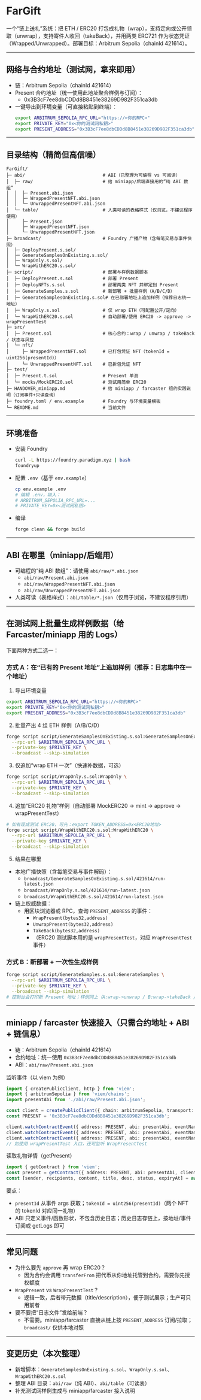 # FarGift

一个“链上送礼”系统：把 ETH / ERC20 打包成礼物（wrap），支持定向或公开领取（unwrap），支持寄件人收回（takeBack），并用两类 ERC721 作为状态凭证（Wrapped/Unwrapped）。部署目标：Arbitrum Sepolia（chainId 421614）。

---

## 网络与合约地址（测试网，拿来即用）
- 链：Arbitrum Sepolia（chainId 421614）
- Present 合约地址（统一使用此地址聚合样例与订阅）：
  - 0x3B3cF7ee8dbCDDd8B8451e38269D982F351ca3db
- 一键导出到环境变量（可直接粘贴到终端）：
  ```bash
  export ARBITRUM_SEPOLIA_RPC_URL="https://<你的RPC>"
  export PRIVATE_KEY="0x<你的测试网私钥>"
  export PRESENT_ADDRESS="0x3B3cF7ee8dbCDDd8B8451e38269D982F351ca3db"
  ```

---

## 目录结构（精简但高信噪）

```
FarGift/
├─ abi/                             # ABI（已整理为可编程 vs 可阅读）
│  ├─ raw/                          # 给 miniapp/后端直接用的“纯 ABI 数组”
│  │  ├─ Present.abi.json
│  │  ├─ WrappedPresentNFT.abi.json
│  │  └─ UnwrappedPresentNFT.abi.json
│  └─ table/                        # 人类可读的表格样式（仅浏览，不建议程序使用）
│     ├─ Present.json
│     ├─ WrappedPresentNFT.json
│     └─ UnwrappedPresentNFT.json
├─ broadcast/                       # Foundry 广播产物（含每笔交易与事件快照）
│  ├─ DeployPresent.s.sol/
│  ├─ GenerateSamplesOnExisting.s.sol/
│  ├─ WrapOnly.s.sol/
│  └─ WrapWithERC20.s.sol/
├─ script/                          # 部署与样例数据脚本
│  ├─ DeployPresent.s.sol           # 部署 Present
│  ├─ DeployNFTs.s.sol              # 部署两类 NFT 并绑定到 Present
│  ├─ GenerateSamples.s.sol         # 新部署 + 批量样例（A/B/C/D）
│  ├─ GenerateSamplesOnExisting.s.sol# 在已部署地址上追加样例（推荐日志统一地址）
│  ├─ WrapOnly.s.sol                # 仅 wrap ETH（可配置公开/定向）
│  └─ WrapWithERC20.s.sol           # 自动部署/使用 ERC20 -> approve -> wrapPresentTest
├─ src/
│  ├─ Present.sol                   # 核心合约：wrap / unwrap / takeBack / 状态与风控
│  └─ nft/
│     ├─ WrappedPresentNFT.sol      # 已打包凭证 NFT（tokenId = uint256(presentId)）
│     └─ UnwrappedPresentNFT.sol    # 已拆包凭证 NFT
├─ test/
│  ├─ Present.t.sol                 # Present 单测
│  └─ mocks/MockERC20.sol           # 测试用简单 ERC20
├─ HANDOVER_miniapp.md              # 给 miniapp / farcaster 组的实践说明（订阅事件+只读查询）
├─ foundry.toml / env.example       # Foundry 与环境变量模板
└─ README.md                        # 当前文件
```

---

## 环境准备

- 安装 Foundry
  ```bash
  curl -L https://foundry.paradigm.xyz | bash
  foundryup
  ```
- 配置 `.env`（基于 `env.example`）
  ```bash
  cp env.example .env
  # 编辑 .env，填入：
  # ARBITRUM_SEPOLIA_RPC_URL=...
  # PRIVATE_KEY=0x<测试网私钥>
  ```
- 编译
  ```bash
  forge clean && forge build
  ```

---

## ABI 在哪里（miniapp/后端用）

- 可编程的“纯 ABI 数组”：请使用 `abi/raw/*.abi.json`
  - `abi/raw/Present.abi.json`
  - `abi/raw/WrappedPresentNFT.abi.json`
  - `abi/raw/UnwrappedPresentNFT.abi.json`
- 人类可读（表格样式）：`abi/table/*.json`（仅用于浏览，不建议程序引用）

---

## 在测试网上批量生成样例数据（给 Farcaster/miniapp 用的 Logs）

下面两种方式二选一：

### 方式 A：在“已有的 Present 地址”上追加样例（推荐：日志集中在一个地址）

1) 导出环境变量
```bash
export ARBITRUM_SEPOLIA_RPC_URL="https://<你的RPC>"
export PRIVATE_KEY="0x<你的测试网私钥>"
export PRESENT_ADDRESS="0x3B3cF7ee8dbCDDd8B8451e38269D982F351ca3db"
```
2) 批量产出 4 组 ETH 样例（A/B/C/D）
```bash
forge script script/GenerateSamplesOnExisting.s.sol:GenerateSamplesOnExisting \
  --rpc-url $ARBITRUM_SEPOLIA_RPC_URL \
  --private-key $PRIVATE_KEY \
  --broadcast --skip-simulation
```
3) 仅追加“wrap ETH 一次”（快速补数据，可选）
```bash
forge script script/WrapOnly.s.sol:WrapOnly \
  --rpc-url $ARBITRUM_SEPOLIA_RPC_URL \
  --private-key $PRIVATE_KEY \
  --broadcast --skip-simulation
```
4) 追加“ERC20 礼物”样例（自动部署 MockERC20 → mint → approve → wrapPresentTest）
```bash
# 如有现成测试 ERC20，可先：export TOKEN_ADDRESS=0x<ERC20地址>
forge script script/WrapWithERC20.s.sol:WrapWithERC20 \
  --rpc-url $ARBITRUM_SEPOLIA_RPC_URL \
  --private-key $PRIVATE_KEY \
  --broadcast --skip-simulation
```
5) 结果在哪里
- 本地广播快照（含每笔交易与事件解码）：
  - `broadcast/GenerateSamplesOnExisting.s.sol/421614/run-latest.json`
  - `broadcast/WrapOnly.s.sol/421614/run-latest.json`
  - `broadcast/WrapWithERC20.s.sol/421614/run-latest.json`
- 链上权威数据：
  - 用区块浏览器或 RPC，查询 `PRESENT_ADDRESS` 的事件：
    - `WrapPresent(bytes32,address)`
    - `UnwrapPresent(bytes32,address)`
    - `TakeBack(bytes32,address)`
    - （ERC20 测试脚本用的是 `wrapPresentTest`，对应 `WrapPresentTest` 事件）

### 方式 B：新部署 + 一次性生成样例

```bash
forge script script/GenerateSamples.s.sol:GenerateSamples \
  --rpc-url $ARBITRUM_SEPOLIA_RPC_URL \
  --private-key $PRIVATE_KEY \
  --broadcast --skip-simulation
# 控制台会打印新 Present 地址；样例同上（A:wrap->unwrap / B:wrap->takeBack / C:公开->unwrap / D:保持ACTIVE）
```

---

## miniapp / farcaster 快速接入（只需合约地址 + ABI + 链信息）

- 链：Arbitrum Sepolia（chainId 421614）
- 合约地址：统一使用 `0x3B3cF7ee8dbCDDd8B8451e38269D982F351ca3db`
- ABI：`abi/raw/Present.abi.json`

监听事件（以 viem 为例）
```ts
import { createPublicClient, http } from 'viem';
import { arbitrumSepolia } from 'viem/chains';
import presentAbi from './abi/raw/Present.abi.json';

const client = createPublicClient({ chain: arbitrumSepolia, transport: http(process.env.RPC_URL) });
const PRESENT = '0x3B3cF7ee8dbCDDd8B8451e38269D982F351ca3db';

client.watchContractEvent({ address: PRESENT, abi: presentAbi, eventName: 'WrapPresent', onLogs: logs => {/* logs[i].args.presentId */} });
client.watchContractEvent({ address: PRESENT, abi: presentAbi, eventName: 'UnwrapPresent', onLogs: logs => {} });
client.watchContractEvent({ address: PRESENT, abi: presentAbi, eventName: 'TakeBack', onLogs: logs => {} });
// 如使用 wrapPresentTest 入口，还可监听 WrapPresentTest
```
读取礼物详情（getPresent）
```ts
import { getContract } from 'viem';
const present = getContract({ address: PRESENT, abi: presentAbi, client });
const [sender, recipients, content, title, desc, status, expiryAt] = await present.read.getPresent([presentId]);
```
要点：
- `presentId` 从事件 args 获取；`tokenId = uint256(presentId)`（两个 NFT 的 tokenId 对应同一礼物）
- ABI 只定义事件/函数形状，不包含历史日志；历史日志存链上，按地址/事件订阅或 getLogs 即可

---

## 常见问题
- 为什么要先 `approve` 再 wrap ERC20？
  - 因为合约会调用 `transferFrom` 把代币从你地址托管到合约，需要你先授权额度
- `WrapPresent` vs `WrapPresentTest`？
  - 逻辑一致，后者带元数据（title/description），便于测试展示；生产可只用前者
- 要不要把“日志文件”发给前端？
  - 不需要。miniapp/farcaster 直接从链上按 `PRESENT_ADDRESS` 订阅/拉取；`broadcast/` 仅供本地对照

---

## 变更历史（本次整理）
- 新增脚本：`GenerateSamplesOnExisting.s.sol`、`WrapOnly.s.sol`、`WrapWithERC20.s.sol`
- 整理 ABI 目录：`abi/raw`（纯 ABI）、`abi/table`（可读表）
- 补充测试网样例生成与 miniapp/farcaster 接入说明
